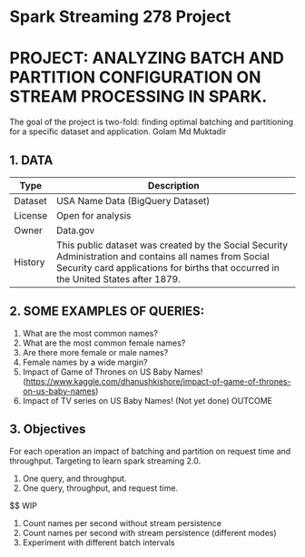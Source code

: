 # Spark Streaming 278 Project
# PROJECT: ANALYZING BATCH AND PARTITION CONFIGURATION ON STREAM PROCESSING IN SPARK.
The goal of the project is two-fold: finding optimal batching and partitioning for a specific dataset and application.
Golam Md Muktadir


## 1. DATA
| Type        | Description  |
| ------------- | ----- |
| Dataset     | USA Name Data (BigQuery Dataset)
| License     | Open for analysis
| Owner | Data.gov
| History | This public dataset was created by the Social Security Administration and contains all names from Social Security card applications for births that occurred in the United States after 1879.


## 2. SOME EXAMPLES OF QUERIES:
1. What are the most common names?
2. What are the most common female names?
3. Are there more female or male names?
4. Female names by a wide margin?
5. Impact of Game of Thrones on US Baby Names! (https://www.kaggle.com/dhanushkishore/impact-of-game-of-thrones-on-us-baby-names)
6. Impact of TV series on US Baby Names! (Not yet done) OUTCOME

## 3. Objectives
For each operation an impact of batching and partition on request time and throughput. Targeting to learn spark streaming 2.0.
1. One query, and throughput.
2. One query, throughput, and request time.

$$ WIP
1. Count names per second without stream persistence
2. Count names per second with stream persistence (different modes)
3. Experiment with different batch intervals